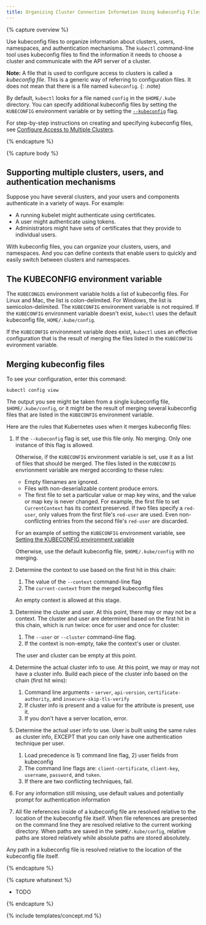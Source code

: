 ```yaml
---
title: Organizing Cluster Connection Information Using kubeconfig Files
---
```


{% capture overview %}

Use kubeconfig files to organize information about clusters, users, namespaces, and
authentication mechanisms. The `kubectl` command-line tool uses kubeconfig files to
find the information it needs to choose a cluster and communicate with the API server
of a cluster.

**Note:** A file that is used to configure access to clusters is called
a *kubeconfig file*. This is a generic way of referring to configuration files.
It does not mean that there is a file named `kubeconfig`.
{: .note}

By default, `kubectl` looks for a file named `config` in the `$HOME/.kube` directory.
You can specify additional kubeconfig files by setting the `KUBECONFIG` environment
variable or by setting the 
[`--kubeconfig`](/docs/user-guide/kubectl/{{page.version}}/#config) flag.

For step-by-step instructions on creating and specifying kubeconfig files, see
[Configure Access to Multiple Clusters](/docs/tasks/access-application-cluster/configure-access-multiple-clusters.md).

{% endcapture %}


{% capture body %}

## Supporting multiple clusters, users, and authentication mechanisms

Suppose you have several clusters, and your users and components authenticate
in a variety of ways. For example:

- A running kubelet might authenticate using certificates.
- A user might authenticate using tokens.
- Administrators might have sets of certificates that they provide to individual users.

With kubeconfig files, you can organize your clusters, users, and namespaces.
And you can define contexts that enable users to quickly and easily switch between
clusters and namespaces.

## The KUBECONFIG environment variable

The `KUBECONGIG` environment variable holds a list of kubeconfig files.
For Linux and Mac, the list is colon-delimited. For Windows, the list
is semicolon-delimited. The `KUBECONFIG` environment variable is not
required. If the `KUBECONFIG` environment variable doesn't exist,
`kubectl` uses the default kubeconfig file, `HOME/.kube/config`.

If the `KUBECONFIG` environment variable does exist, `kubectl` uses
an effective configuration that is the result of merging the files
listed in the `KUBECONFIG` evironment variable.

## Merging kubeconfig files

To see your configuration, enter this command:

```shell
kubectl config view
```

The output you see might be taken from a single kubeconfig file, `$HOME/.kube/config`,
or it might be the result of merging several kubeconfig files that are listed
in the `KUBECONFIG` environment variable.

Here are the rules that Kubernetes uses when it merges kubeconfig files:

1. If the `--kubeconfig` flag is set, use this file only. No merging. Only one instance of this flag is allowed.

   Otherwise, if the `KUBECONFIG` environment variable is set, use it as a
   list of files that should be merged.
   The files listed in the `KUBECONFIG` envrionment variable are merged
   according to these rules:

   * Empty filenames are ignored.
   * Files with non-deserializable content produce errors.
   * The first file to set a particular value or map key wins, and the value or map key is never changed.
     For example, the first file to set `CurrentContext` has its context preserved. 
     If two files specify a `red-user`, only values from the first file's `red-user` are used.
     Even non-conflicting entries from the second file's `red-user` are discarded.

   For an example of setting the `KUBECONFIG` environment variable, see
   [Setting the KUBECONFIG environment variable](/docs/tasks/access-application-cluster/configure-access-multiple-clusters/#set-the-kubeconfig-environment-variable)

   Otherwise, use the default kubeconfig file, `$HOME/.kube/config` with no merging.

1. Determine the context to use based on the first hit in this chain:

    1. The value of the `--context` command-line flag
    1. The `current-context` from the merged kubeconfig files

   An empty context is allowed at this stage.

1. Determine the cluster and user. At this point, there may or may not be a context.
   The cluster and user are determined based on the first hit in this chain,
   which is run twice: once for user and once for cluster:

   1. The `--user` or `--cluster` command-line flag.
   1. If the context is non-empty, take the context's user or cluster.

   The user and cluster can be empty at this point.

1. Determine the actual cluster info to use.  At this point, we may or may not have a cluster info. 
   Build each piece of the cluster info based on the chain (first hit wins):

   1. Command line arguments - `server`, `api-version`, `certificate-authority`, and `insecure-skip-tls-verify`
   1. If cluster info is present and a value for the attribute is present, use it.
   1. If you don't have a server location, error.

1. Determine the actual user info to use. User is built using the same rules as cluster info,
   EXCEPT that you can only have one authentication technique per user.

   1. Load precedence is 1) command line flag, 2) user fields from kubeconfig
   1. The command line flags are: `client-certificate`, `client-key`, `username`, `password`, and `token`.
   1. If there are two conflicting techniques, fail.

1. For any information still missing, use default values and potentially
   prompt for authentication information

1. All file references inside of a kubeconfig file are resolved relative to the location
   of the kubeconfig file itself.  When file references are presented on the command line
   they are resolved relative to the current working directory.  When paths are saved in
   the `$HOME/.kube/config`, relative paths are stored relatively while absolute paths
   are stored absolutely.

Any path in a kubeconfig file is resolved relative to the location of the kubeconfig file itself.

{% endcapture %}


{% capture whatsnext %}

* TODO

{% endcapture %}

{% include templates/concept.md %}

